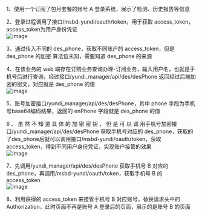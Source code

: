 

1、使用一个订阅了包月套餐的账号 A 登录系统，展示了检测、历史报告等信息  

2、登录过程调用了接口/msbd-yundi/oauth/token，用于获取 access_token，access_token为用户身份凭证  
![image](https://github.com/hbdxmz/BugHuntLogger/assets/94107024/f88e7161-6d92-400f-94d5-60099d4e5eca)

3、通过传入不同的 des_phone，获取不同账户的 access_token，但是des_phone 的加密
算法位未知，需要知道 des_phone 的来源  

4、在该业务的 web 端存在订购业务查询办理-订阅业务，输入用户名，也就是手机号后进行查询，经过接口/yundi_manager/api/des/desPhone 返回经过后端加密的密文，对应就是 des_phone 的值  
![image](https://github.com/hbdxmz/BugHuntLogger/assets/94107024/3e7336d4-81da-48ca-b16b-33af5890f99d)

5、账号加密接口/yundi_manager/api/des/desPhone，其中 phone 字段为手机号base64编码结果，返回的 enPhone 字段就是 des_phone 的值  

6 、 虽 然 不 知 道 具 体 的 加 密 密 钥 ， 但 是 可 以 调 用手机号加密接口/yundi_manager/api/des/desPhone 获取手机号对应的 des_phone，获取的了des_phone后就可以调用接口/msbd-yundi/oauth/token，获取 access_token，得到不同用户身份凭证，实现账户接管的效果  
![image](https://github.com/hbdxmz/BugHuntLogger/assets/94107024/783d110d-e599-4980-b906-3fbadcb83e0f)

7、先调用/yundi_manager/api/des/desPhone 获取手机号 B 对应的des_phone，再调用/msbd-yundi/oauth/token，获取手机号 B 的 access_token  
![image](https://github.com/hbdxmz/BugHuntLogger/assets/94107024/7029f498-e056-499a-89a5-23e0dbb7da2d)

8、利用获得的 access_token 来接管手机号 B 对应账号，替换请求头中的Authorization，此时页面不再是账号 A 登录后的页面，展示的是账号 B 的页面 
